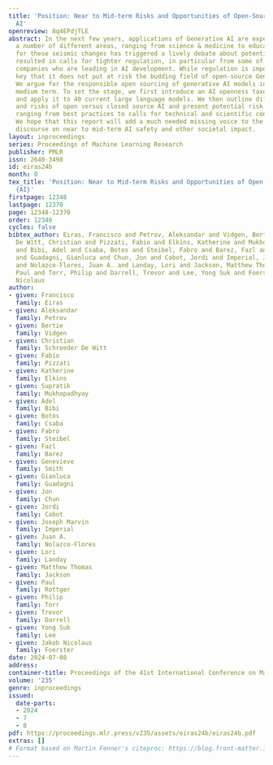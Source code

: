 ```yaml
---
title: 'Position: Near to Mid-term Risks and Opportunities of Open-Source Generative
  AI'
openreview: 8q4EPdjTLE
abstract: In the next few years, applications of Generative AI are expected to revolutionize
  a number of different areas, ranging from science & medicine to education. The potential
  for these seismic changes has triggered a lively debate about potential risks and
  resulted in calls for tighter regulation, in particular from some of the major tech
  companies who are leading in AI development. While regulation is important, it is
  key that it does not put at risk the budding field of open-source Generative AI.
  We argue for the responsible open sourcing of generative AI models in the near and
  medium term. To set the stage, we first introduce an AI openness taxonomy system
  and apply it to 40 current large language models. We then outline differential benefits
  and risks of open versus closed source AI and present potential risk mitigation,
  ranging from best practices to calls for technical and scientific contributions.
  We hope that this report will add a much needed missing voice to the current public
  discourse on near to mid-term AI safety and other societal impact.
layout: inproceedings
series: Proceedings of Machine Learning Research
publisher: PMLR
issn: 2640-3498
id: eiras24b
month: 0
tex_title: 'Position: Near to Mid-term Risks and Opportunities of Open-Source Generative
  {AI}'
firstpage: 12348
lastpage: 12370
page: 12348-12370
order: 12348
cycles: false
bibtex_author: Eiras, Francisco and Petrov, Aleksandar and Vidgen, Bertie and Schroeder
  De Witt, Christian and Pizzati, Fabio and Elkins, Katherine and Mukhopadhyay, Supratik
  and Bibi, Adel and Csaba, Botos and Steibel, Fabro and Barez, Fazl and Smith, Genevieve
  and Guadagni, Gianluca and Chun, Jon and Cabot, Jordi and Imperial, Joseph Marvin
  and Nolazco-Flores, Juan A. and Landay, Lori and Jackson, Matthew Thomas and Rottger,
  Paul and Torr, Philip and Darrell, Trevor and Lee, Yong Suk and Foerster, Jakob
  Nicolaus
author:
- given: Francisco
  family: Eiras
- given: Aleksandar
  family: Petrov
- given: Bertie
  family: Vidgen
- given: Christian
  family: Schroeder De Witt
- given: Fabio
  family: Pizzati
- given: Katherine
  family: Elkins
- given: Supratik
  family: Mukhopadhyay
- given: Adel
  family: Bibi
- given: Botos
  family: Csaba
- given: Fabro
  family: Steibel
- given: Fazl
  family: Barez
- given: Genevieve
  family: Smith
- given: Gianluca
  family: Guadagni
- given: Jon
  family: Chun
- given: Jordi
  family: Cabot
- given: Joseph Marvin
  family: Imperial
- given: Juan A.
  family: Nolazco-Flores
- given: Lori
  family: Landay
- given: Matthew Thomas
  family: Jackson
- given: Paul
  family: Rottger
- given: Philip
  family: Torr
- given: Trevor
  family: Darrell
- given: Yong Suk
  family: Lee
- given: Jakob Nicolaus
  family: Foerster
date: 2024-07-08
address:
container-title: Proceedings of the 41st International Conference on Machine Learning
volume: '235'
genre: inproceedings
issued:
  date-parts:
  - 2024
  - 7
  - 8
pdf: https://proceedings.mlr.press/v235/assets/eiras24b/eiras24b.pdf
extras: []
# Format based on Martin Fenner's citeproc: https://blog.front-matter.io/posts/citeproc-yaml-for-bibliographies/
---
```

